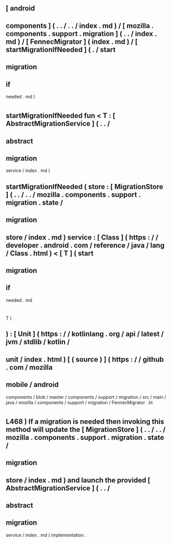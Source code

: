 [
android
-
components
]
(
.
.
/
.
.
/
index
.
md
)
/
[
mozilla
.
components
.
support
.
migration
]
(
.
.
/
index
.
md
)
/
[
FennecMigrator
]
(
index
.
md
)
/
[
startMigrationIfNeeded
]
(
.
/
start
-
migration
-
if
-
needed
.
md
)
#
startMigrationIfNeeded
fun
<
T
:
[
AbstractMigrationService
]
(
.
.
/
-
abstract
-
migration
-
service
/
index
.
md
)
>
startMigrationIfNeeded
(
store
:
[
MigrationStore
]
(
.
.
/
.
.
/
mozilla
.
components
.
support
.
migration
.
state
/
-
migration
-
store
/
index
.
md
)
service
:
[
Class
]
(
https
:
/
/
developer
.
android
.
com
/
reference
/
java
/
lang
/
Class
.
html
)
<
[
T
]
(
start
-
migration
-
if
-
needed
.
md
#
T
)
>
)
:
[
Unit
]
(
https
:
/
/
kotlinlang
.
org
/
api
/
latest
/
jvm
/
stdlib
/
kotlin
/
-
unit
/
index
.
html
)
[
(
source
)
]
(
https
:
/
/
github
.
com
/
mozilla
-
mobile
/
android
-
components
/
blob
/
master
/
components
/
support
/
migration
/
src
/
main
/
java
/
mozilla
/
components
/
support
/
migration
/
FennecMigrator
.
kt
#
L468
)
If
a
migration
is
needed
then
invoking
this
method
will
update
the
[
MigrationStore
]
(
.
.
/
.
.
/
mozilla
.
components
.
support
.
migration
.
state
/
-
migration
-
store
/
index
.
md
)
and
launch
the
provided
[
AbstractMigrationService
]
(
.
.
/
-
abstract
-
migration
-
service
/
index
.
md
)
implementation
.
